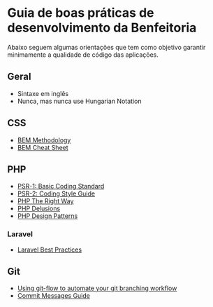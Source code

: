 # Guia de boas práticas de desenvolvimento da Benfeitoria

Abaixo seguem algumas orientações que tem como objetivo garantir minimamente a qualidade de código das aplicações.

## Geral

* Sintaxe em inglês
* Nunca, mas nunca use Hungarian Notation

## CSS

* [BEM Methodology](http://getbem.com/)
* [BEM Cheat Sheet](https://9elements.com/bem-cheat-sheet/)

## PHP

* [PSR-1: Basic Coding Standard](https://www.php-fig.org/psr/psr-1/)
* [PSR-2: Coding Style Guide](https://www.php-fig.org/psr/psr-2/)
* [PHP The Right Way](https://phptherightway.com/)
* [PHP Delusions](https://phpdelusions.net/)
* [PHP Design Patterns](https://refactoring.guru/design-patterns/php)

### Laravel

* [Laravel Best Practices](https://github.com/alexeymezenin/laravel-best-practices)

## Git

* [Using git-flow to automate your git branching workflow](https://jeffkreeftmeijer.com/git-flow/)
* [Commit Messages Guide](https://github.com/RomuloOliveira/commit-messages-guide)
